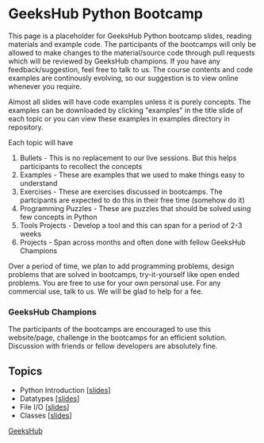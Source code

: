 # GeeksHub Python Bootcamp

This page is a placeholder for GeeksHub Python bootcamp slides, reading materials and example code. The participants of the bootcamps will only be allowed to make changes to the material/source code through pull requests which will be reviewed by GeeksHub champions. If you have any feedback/suggestion, feel free to talk to us. The course contents and code examples are continously evolving, so our suggestion is to view online whenever you require.

Almost all slides will have code examples unless it is purely concepts. The examples can be downloaded by clicking "examples" in the title slide of each topic or you can view these examples in examples directory in repository.

Each topic will have
1. Bullets - This is no replacement to our live sessions. But this helps participants to recollect the concepts
2. Examples - These are examples that we used to make things easy to understand
3. Exercises - These are exercises discussed in bootcamps. The partcipants are expected to do this in their free time (somehow do it)
4. Programming Puzzles - These are puzzles that should be solved using few concepts in Python
5. Tools Projects - Develop a tool and this can span for a period of 2-3 weeks
6. Projects - Span across months and often done with fellow GeeksHub Champions

Over a period of time, we plan to add programming problems, design problems that are solved in bootcamps, try-it-yourself like open ended problems. You are free to use for your own personal use. For any commercial use, talk to us. We will be glad to help for a fee.

### GeeksHub Champions
The participants of the bootcamps are encouraged to use this website/page, challenge in the bootcamps for an efficient solution. Discussion with friends or fellow developers are absolutely fine.

## Topics
* Python Introduction [[slides](01_python_introduction.html)]
* Datatypes [[slides](datatypes.html)]
* File I/O [[slides](fileio.html)]
* Classes [[slides](20_classes.html)]

[GeeksHub](https://www.geekshub.in)
